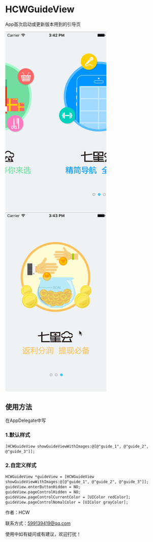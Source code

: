 # HCWGuideView
App首次启动或更新版本用到的引导页

![image](https://github.com/huangchangweng/HCWGuideView/blob/master/HCWGuideView_1.gif)
![image](https://github.com/huangchangweng/HCWGuideView/blob/master/HCWGuideView_2.gif)

## 使用方法
在AppDelegate中写
### 1.默认样式
    [HCWGuideView showGuideViewWithImages:@[@"guide_1", @"guide_2", @"guide_3"]];
    
### 2.自定义样式
    HCWGuideView *guideView = [HCWGuideView showGuideViewWithImages:@[@"guide_1", @"guide_2", @"guide_3"]];
    guideView.enterButtonHidden = NO;
    guideView.pageControlHidden = NO;
    guideView.pageControlCurrentColor = [UIColor redColor];
    guideView.pageControlNomalColor = [UIColor grayColor];

作者：HCW

联系方式：599139419@qq.com

使用中如有疑问或有建议，欢迎打扰！
